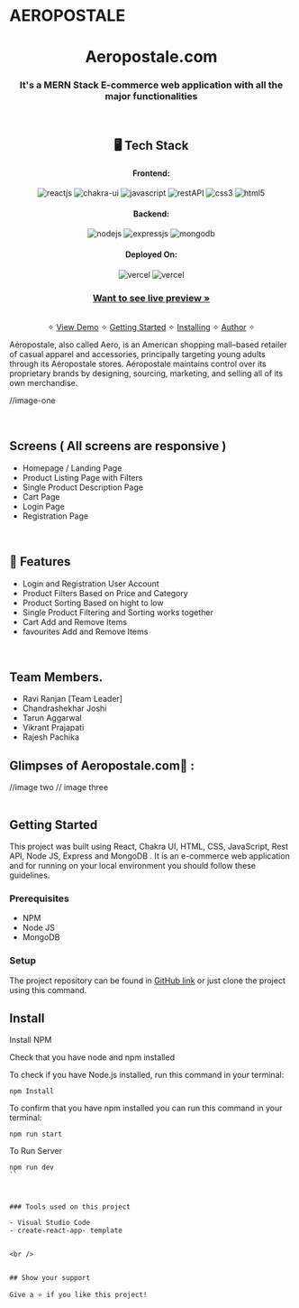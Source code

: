 # AEROPOSTALE

<h1 align="center">Aeropostale.com</h1>

<h3 align="center">It's a MERN Stack E-commerce web application with all the major functionalities</h3>

<br />

<h2 align="center">🖥️ Tech Stack</h2>


<h4 align="center">Frontend:</h4>

<p align="center">
  <img src="https://img.shields.io/badge/React-20232A?style=for-the-badge&logo=react&logoColor=61DAFB" alt="reactjs" />
  <img src="https://img.shields.io/badge/Chakra%20UI-3bc7bd?style=for-the-badge&logo=chakraui&logoColor=white" alt="chakra-ui" />
  <img src="https://img.shields.io/badge/JavaScript-323330?style=for-the-badge&logo=javascript&logoColor=F7DF1E" alt="javascript" />
  <img src="https://img.shields.io/badge/Rest_API-02303A?style=for-the-badge&logo=react-router&logoColor=white" alt="restAPI" />
  <img src="https://img.shields.io/badge/CSS3-1572B6?style=for-the-badge&logo=css3&logoColor=white" alt="css3" />
  <img src="https://img.shields.io/badge/HTML5-E34F26?style=for-the-badge&logo=html5&logoColor=white" alt="html5" />
</p>


<h4 align="center">Backend:</h4>

<p align="center">
  <img src="https://img.shields.io/badge/Node.js-339933?style=for-the-badge&logo=nodedotjs&logoColor=white" alt="nodejs" />
  <img src="https://img.shields.io/badge/Express.js-000000?style=for-the-badge&logo=express&logoColor=white" alt="expressjs" />
  <img src="https://img.shields.io/badge/MongoDB-4EA94B?style=for-the-badge&logo=mongodb&logoColor=white" alt="mongodb" />
</p>





<h4 align="center">Deployed On:</h4>

<p align="center">
  <img src="https://img.shields.io/badge/Netlify-00C7B7?style=for-the-badge&logo=netlify&logoColor=white" alt="vercel" />
  <img src="https://img.shields.io/badge/Vercel-430098?style=for-the-badge&logo=vercel&logoColor=white" alt="vercel" />
</p>



<h3 align="center"><a href=""><strong>Want to see live preview »</strong></a></h3>

<p align="center">
  <br />&#10023;
  <a href="#Demo">View Demo</a> &#10023;
  <a href="#Getting-Started">Getting Started</a> &#10023; 
  <a href="#Install">Installing</a> &#10023;
  <a href="#Contact">Author</a> &#10023;
</p>


Aéropostale, also called Aero, is an American shopping mall–based retailer of casual apparel and accessories, principally targeting young adults through its Aéropostale stores. Aéropostale maintains control over its proprietary brands by designing, sourcing, marketing, and selling all of its own merchandise.


//image-one


<br />

## Screens ( All screens are responsive )
- Homepage / Landing Page
- Product Listing Page with Filters
- Single Product Description Page
- Cart Page
- Login Page
- Registration Page


<br />


## 🚀 Features
- Login and Registration User Account
- Product Filters Based on Price and Category
- Product Sorting Based on hight to low
- Single Product Filtering and Sorting works together 
- Cart Add and Remove Items
- favourites Add and Remove Items 
<br />


## Team Members.

- Ravi Ranjan [Team Leader]
- Chandrashekhar Joshi
- Tarun Aggarwal
- Vikrant Prajapati
- Rajesh Pachika


## Glimpses of Aeropostale.com🙈 :


<table>
  
 //image two
 // image three
 
 
</table>


## Getting Started

This project was built using React, Chakra UI, HTML, CSS, JavaScript, Rest API, Node JS, Express and MongoDB . It is an e-commerce web application and for running on your local environment you should follow these guidelines.


### Prerequisites

- NPM
- Node JS
- MongoDB

### Setup


The project repository can be found in [GitHub link](https://github.com/Ravi-047/accurate-car-8224) or just clone the project using this command.



## Install

Install NPM

Check that you have node and npm installed

To check if you have Node.js installed, run this command in your terminal:


```
npm Install
```

To confirm that you have npm installed you can run this command in your terminal:


```
npm run start
```

To Run Server


```
npm run dev
``



### Tools used on this project

- Visual Studio Code
- create-react-app- template


<br />


## Show your support

Give a ⭐️ if you like this project!

